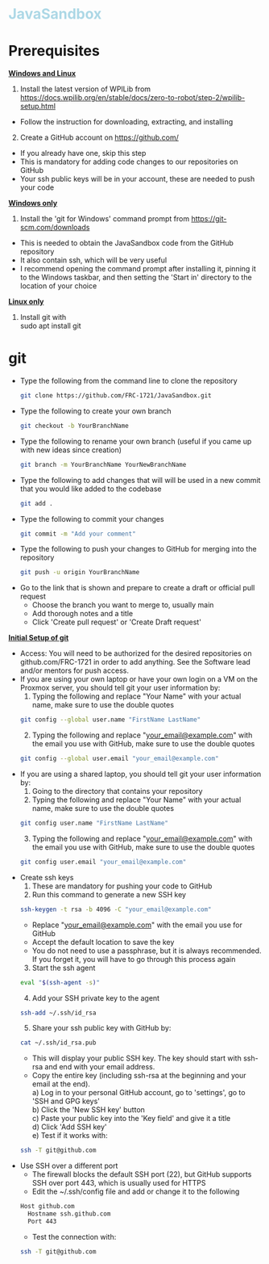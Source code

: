 <h1 style="color:lightblue;">JavaSandbox</h1>

# Prerequisites
<u>**Windows and Linux**</u>
1) Install the latest version of WPILib from https://docs.wpilib.org/en/stable/docs/zero-to-robot/step-2/wpilib-setup.html
- Follow the instruction for downloading, extracting, and installing
2) Create a GitHub account on https://github.com/
- If you already have one, skip this step
- This is mandatory for adding code changes to our repositories on GitHub
- Your ssh public keys will be in your account, these are needed to push your code

<u>**Windows only**</u>
1) Install the 'git for Windows' command prompt from https://git-scm.com/downloads
- This is needed to obtain the JavaSandbox code from the GitHub repository
- It also contain ssh, which will be very useful
- I recommend opening the command prompt after installing it, pinning it to the Windows taskbar, and then setting the 'Start in' directory to the location of your choice

<u>**Linux only**</u>
1) Install git with <br>
   sudo apt install git

# git
- Type the following from the command line to clone the repository
  ```bash
  git clone https://github.com/FRC-1721/JavaSandbox.git
- Type the following to create your own branch
  ```bash
  git checkout -b YourBranchName
- Type the following to rename your own branch (useful if you came up with new ideas since creation)
  ```bash
  git branch -m YourBranchName YourNewBranchName
- Type the following to add changes that will will be used in a new commit that you would like added to the codebase
  ```bash
  git add .
- Type the following to commit your changes
  ```bash
  git commit -m "Add your comment"
- Type the following to push your changes to GitHub for merging into the repository
  ```bash
  git push -u origin YourBranchName
- Go to the link that is shown and prepare to create a draft or official pull request <br>
  - Choose the branch you want to merge to, usually main
  - Add thorough notes and a title
  - Click 'Create pull request' or 'Create Draft request'

<u>**Initial Setup of git**</u>
- Access: You will need to be authorized for the desired repositories on github.com/FRC-1721 in order to add anything. See the Software lead and/or mentors for push access.
- If you are using your own laptop or have your own login on a VM on the Proxmox server, you should tell git your user information by:
  1) Typing the following and replace "Your Name" with your actual name, make sure to use the double quotes
  ```bash
  git config --global user.name "FirstName LastName"
  ```
  2) Typing the following and replace "your_email@example.com" with the email you use with GitHub, make sure to use the double quotes
  ```bash
  git config --global user.email "your_email@example.com"
  ```
- If you are using a shared laptop, you should tell git your user information by:
  1) Going to the directory that contains your repository
  2) Typing the following and replace "Your Name" with your actual name, make sure to use the double quotes
  ```bash
  git config user.name "FirstName LastName"
  ```
  3) Typing the following and replace "your_email@example.com" with the email you use with GitHub, make sure to use the double quotes
  ```bash
  git config user.email "your_email@example.com"
  ```
- Create ssh keys <br>
  1) These are mandatory for pushing your code to GitHub
  2) Run this command to generate a new SSH key
  ```bash
  ssh-keygen -t rsa -b 4096 -C "your_email@example.com"
  ```
     - Replace "your_email@example.com" with the email you use for GitHub
     - Accept the default location to save the key
     - You do not need to use a passphrase, but it is always recommended. If you forget it, you will have to go through this process again
  3) Start the ssh agent
  ```bash
  eval "$(ssh-agent -s)"
  ```
  4) Add your SSH private key to the agent
  ```bash
  ssh-add ~/.ssh/id_rsa
  ```
  5) Share your ssh public key with GitHub by:
  ```bash
  cat ~/.ssh/id_rsa.pub
  ```
     - This will display your public SSH key. The key should start with ssh-rsa and end with your email address.
     - Copy the entire key (including ssh-rsa at the beginning and your email at the end). <br>
  a) Log in to your personal GitHub account, go to 'settings', go to 'SSH and GPG keys' <br>
  b) Click the 'New SSH key' button <br>
  c) Paste your public key into the 'Key field' and give it a title <br>
  d) Click 'Add SSH key' <br>
  e) Test if it works with:
  ```bash
  ssh -T git@github.com
  ```
- Use SSH over a different port
  - The firewall blocks the default SSH port (22), but GitHub supports SSH over port 443, which is usually used for HTTPS
  - Edit the ~/.ssh/config file and add or change it to the following <br>
  ```bash
  Host github.com
    Hostname ssh.github.com
    Port 443
  ```
  - Test the connection with:
  ```bash
  ssh -T git@github.com
  ```
